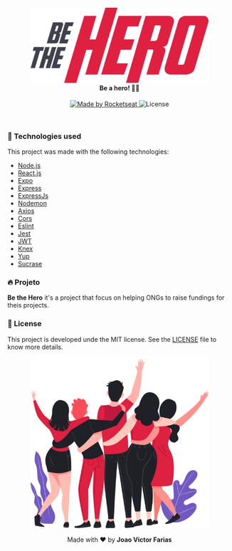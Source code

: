 <h4 align="center">
<img src="./img/logo.svg" width="400px" alt="logo" /><br>
 <b>Be a hero!</b> 🦸‍♂️
</h4>
<p align="center">
  <a href="https://rocketseat.com.br">
    <img alt="Made by Rocketseat" src="https://img.shields.io/badge/made%20by-Rocketseat-red">
  </a>
  <img alt="License" src="https://img.shields.io/badge/license-MIT-red">
</p>

<br>

### :rocket: Technologies used

This project was made with the following technologies:

- [Node.js](https://nodejs.org/en/)
- [React.js](https://pt-br.reactjs.org/)
- [Expo](https://expo.io/)
- [Express](https://expressjs.com/pt-br/)
- [ExpressJs](https://expressjs.com/pt-br/)
- [Nodemon](https://www.npmjs.com/package/nodemon)
- [Axios](https://www.npmjs.com/package/axios)
- [Cors](https://www.npmjs.com/package/cors)
- [Eslint](https://www.npmjs.com/package/eslint)
- [Jest](https://www.npmjs.com/package/jest)
- [JWT](https://jwt.io/)
- [Knex](http://knexjs.org/)
- [Yup](https://github.com/jquense/yup)
- [Sucrase](https://sucrase.io/)

### :fire: Projeto

<b>Be the Hero</b> it's a project that focus on helping ONGs to raise fundings for theis projects.

### :memo: License

This project is developed unde the MIT license. See the [LICENSE](LICENSE.md) file to know more details.

<p align="center">
  <img src="./img/heroes.png" width="400px" alt="heroes"/>
</p>

<p align="center">Made with ❤️ by <strong> Joao Victor Farias </p>
